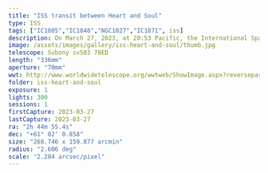 ```yaml
---
title: "ISS transit between Heart and Soul"
type: ISS
tags: ["IC1805","IC1848","NGC1027","IC1871", iss]
description: On March 27, 2023, at 20:53 Pacific, the International Space Station (ISS) passed between the Heart (IC1805) and Soul (Westerhaus 5) Nebulae. I captured the transit with a 3-minute exposure at 336mm then superimposed it on previous observations of the nebulae. If you look closely, you can see the faint separation in the middle of its track caused by the gap between the solar panels.
image: /assets/images/gallery/iss-heart-and-soul/thumb.jpg
telescope: Svbony sv503 70ED
length: "336mm"
aperture: "70mm"
wwt: http://www.worldwidetelescope.org/wwtweb/ShowImage.aspx?reverseparity=False&scale=2.283957&name=iss-heart-and-soul.jpg&imageurl=https://deepskyworkflows.com/assets/images/gallery/iss-heart-and-soul/iss-heart-and-soul.jpg&credits=Jeremy+Likness+at+DeepSkyWorkflows.com&creditsUrl=https://deepskyworkflows.com/&ra=44.157718&dec=61.260094&x=1410.6&y=2873.8&rotation=-167.74&thumb=https://deepskyworkflows.com/assets/images/gallery/iss-heart-and-soul/thumb.jpg
folder: iss-heart-and-soul
exposure: 1
lights: 300
sessions: 1
firstCapture: 2023-03-27 
lastCapture: 2023-03-27
ra: "2h 44m 55.4s"
dec: "+61° 02' 0.858"
size: "268.746 x 159.877 arcmin"
radius: "2.606 deg"
scale: "2.284 arcsec/pixel"
---
```

